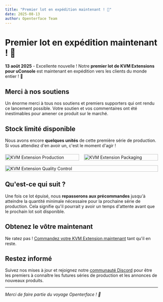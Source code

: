 ```yaml
---
title: "Premier lot en expédition maintenant ! 🚚"
date: 2025-08-13
author: Openterface Team
---
```


# Premier lot en expédition maintenant ! 🚚

**13 août 2025** - Excellente nouvelle ! Notre **premier lot de KVM Extensions pour uConsole** est maintenant en expédition vers les clients du monde entier ! 🎉

## Merci à nos soutiens

Un énorme merci à tous nos soutiens et premiers supporters qui ont rendu ce lancement possible. Votre soutien et vos commentaires ont été inestimables pour amener ce produit sur le marché.

## Stock limité disponible

Nous avons encore **quelques unités** de cette première série de production. Si vous attendiez d'en avoir un, c'est le moment d'agir !

<div style="display:flex;gap:1rem;align-items:flex-start;flex-wrap:wrap;margin:20px 0;">
    <div style="flex:1;min-width:200px">
        <img src="https://media.licdn.com/dms/image/v2/D5622AQE336sKNhKnFA/feedshare-shrink_800/B56ZikAHDjHMAg-/0/1755098153303?e=1761782400&v=beta&t=RBbrTcwHC5MEvsI82l7x5TF4SdJlVBZmwolNpfKc3Ig" alt="KVM Extension Production" style="max-height:300px;width:100%;height:auto;object-fit:contain" />
    </div>
    <div style="flex:1;min-width:200px">
        <img src="https://media.licdn.com/dms/image/v2/D5622AQGXY-NgZELFMQ/feedshare-shrink_800/B56ZikAHEdHkAk-/0/1755098157890?e=1761782400&v=beta&t=k73YtzdsezVuDaQ58ldbnufp8ycWblfzSFQ-SfbaE9k" alt="KVM Extension Packaging" style="max-height:300px;width:100%;height:auto;object-fit:contain" />
    </div>
    <div style="flex:1;min-width:200px">
        <img src="https://media.licdn.com/dms/image/v2/D5622AQFr_S23SZ0qqg/feedshare-shrink_800/B56ZikAHEPHUAg-/0/1755098160079?e=1761782400&v=beta&t=cRDUOpGd4UQn8EuXcg7slqG4ZjMzMCsZrpp9mzavVts" alt="KVM Extension Quality Control" style="max-height:300px;width:100%;height:auto;object-fit:contain" />
    </div>
</div>

## Qu'est-ce qui suit ?

Une fois ce lot épuisé, nous **repasserons aux précommandes** jusqu'à atteindre la quantité minimale nécessaire pour la prochaine série de production. Cela signifie qu'il pourrait y avoir un temps d'attente avant que le prochain lot soit disponible.

## Obtenez le vôtre maintenant

Ne ratez pas ! [Commandez votre KVM Extension maintenant](https://shop.techxartisan.com/products/openterface-kvm-ext-for-uconsole) tant qu'il en reste.

## Restez informé

Suivez nos mises à jour et rejoignez notre [communauté Discord](https://discord.gg/ruAD9kcYbq) pour être les premiers à connaître les futures séries de production et les annonces de nouveaux produits.

---

*Merci de faire partie du voyage Openterface ! 🙏*
